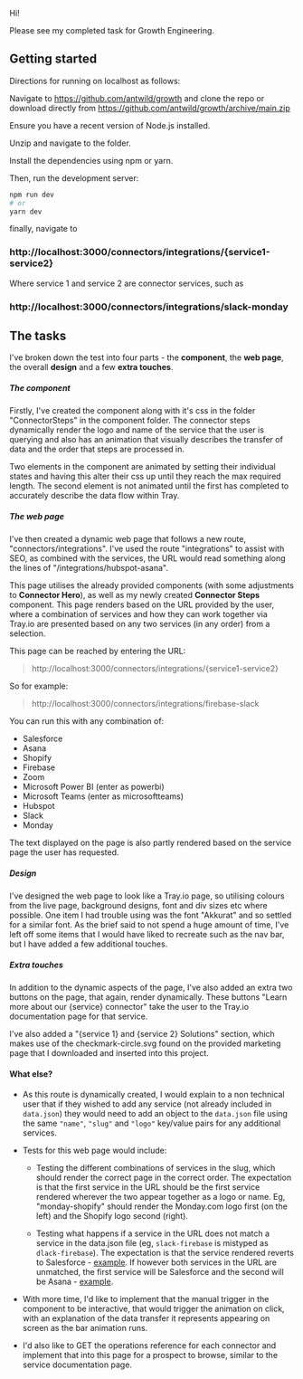 Hi!

Please see my completed task for Growth Engineering.

## Getting started

Directions for running on localhost as follows:

Navigate to https://github.com/antwild/growth and clone the repo or download directly from https://github.com/antwild/growth/archive/main.zip

Ensure you have a recent version of Node.js installed.

Unzip and navigate to the folder.

Install the dependencies using npm or yarn.

Then, run the development server:

```bash
npm run dev
# or
yarn dev
```

finally, navigate to 

### http://localhost:3000/connectors/integrations/{service1-service2}

Where service 1 and service 2 are connector services, such as 

### http://localhost:3000/connectors/integrations/slack-monday

## The tasks

I've broken down the test into four parts - the <strong>component</strong>, the <strong>web page</strong>, the overall <strong>design</strong> and a few <strong>extra touches</strong>. 

##### The component

Firstly, I've created the component along with it's css in the folder "ConnectorSteps" in the component folder. The connector steps dynamically render the logo and name of the service that the user is querying and also has an animation that visually describes the transfer of data and the order that steps are processed in.

Two elements in the component are animated by setting their individual states and having this alter their css up until they reach the max required length. The second element is not animated until the first has completed to accurately describe the data flow within Tray.

##### The web page

I've then created a dynamic web page that follows a new route, "connectors/integrations". I've used the route "integrations" to assist with SEO, as combined with the services, the URL would read something along the lines of "/integrations/hubspot-asana".

This page utilises the already provided components (with some adjustments to <strong>Connector Hero</strong>), as well as my newly created <strong>Connector Steps</strong> component. This page renders based on the URL provided by the user, where a combination of services and how they can work together via Tray.io are presented based on any two services (in any order) from a selection.

This page can be reached by entering the URL:

> http://localhost:3000/connectors/integrations/{service1-service2}

So for example:

> http://localhost:3000/connectors/integrations/firebase-slack

You can run this with any combination of:

* Salesforce 
* Asana 
* Shopify 
* Firebase 
* Zoom 
* Microsoft Power BI (enter as powerbi)
* Microsoft Teams (enter as microsoftteams)
* Hubspot 
* Slack 
* Monday

The text displayed on the page is also partly rendered based on the service page the user has requested.

##### Design

I've designed the web page to look like a Tray.io page, so utilising colours from the live page, background designs, font and div sizes etc where possible. One item I had trouble using was the font "Akkurat" and so settled for a similar font. As the brief said to not spend a huge amount of time, I've left off some items that I would have liked to recreate such as the nav bar, but I have added a few additional touches.

##### Extra touches

In addition to the dynamic aspects of the page, I've also added an extra two buttons on the page, that again, render dynamically. These buttons "Learn more about our {service} connector" take the user to the Tray.io documentation page for that service.

I've also added a "{service 1} and {service 2} Solutions" section, which makes use of the checkmark-circle.svg found on the provided marketing page that I downloaded and inserted into this project.

#### What else?

- As this route is dynamically created, I would explain to a non technical user that if they wished to add any service (not already included in `data.json`) they would need to add an object to the `data.json` file using the same `"name"`, `"slug"` and `"logo"` key/value pairs for any additional services.

- Tests for this web page would include:

  * Testing the different combinations of services in the slug, which should render the correct page in the correct order. The expectation is that the first service in the URL should be the first service rendered wherever the two appear together as a logo or name. Eg, "monday-shopify" should render the Monday.com logo first (on the left) and the Shopify logo second (right).

  * Testing what happens if a service in the URL does not match a service in the data.json file (eg, `slack-firebase` is mistyped as `dlack-firebase`). The expectation is that the service rendered reverts to Salesforce - [example](http://localhost:3000/connectors/integrations/dlack-firebase). If however both services in the URL are unmatched, the first service will be Salesforce and the second will be Asana - [example](http://localhost:3000/connectors/integrations/dlack-direbase).

- With more time, I'd like to implement that the manual trigger in the component to be interactive, that would trigger the animation on click, with an explanation of the data transfer it represents appearing on screen as the bar animation runs.

- I'd also like to GET the operations reference for each connector and implement that into this page for a prospect to browse, similar to the service documentation page.
